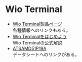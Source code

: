 # Wio Terminal

* [Wio Terminal製品ページ](https://www.seeedstudio.com/Wio-Terminal-p-4509.html)  
  各種情報へのリンクもある。
* [Wio Terminalをはじめよう](https://wiki.seeedstudio.com/jp/Wio-Terminal-Getting-Started/)  
  Wio Terminalの公式解説
* [ATSAMD51P19A](https://www.microchip.com/wwwproducts/en/ATSAMD51P19A)  
  データシートへのリンクがある。
